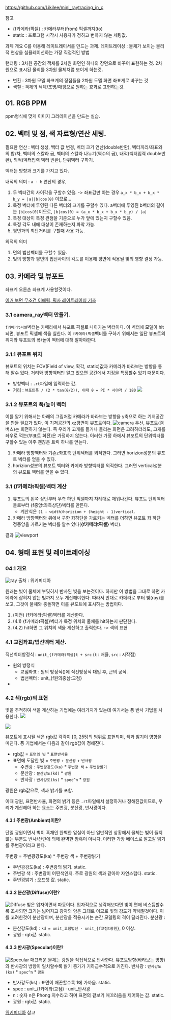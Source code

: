 https://github.com/Likilee/mini_raytracing_in_c

참고
- {f카메라t픽셀} : 카메라부터(from) 픽셀까지(to)
- static : 프로그램 시작시 사용자가 정하고 변하지 않는 세팅값.

과제 개요
C를 이용해 레이트레이서를 만드는 과제.
레이트레이싱 : 물체가 보이는 물리적 현상을 실뮬레이션하는 가장 직접적인 방법

랜더링 : 3차원 공간의 객체를 2차원 화면인 하나의 장면으로 바꾸어 표현하는 것. 2차원으로 표시된 물최를 3차원 물체처럼 보이게 하는것.
- 변환 : 3차원 모델 좌표계의 정점들을 2차원 도멜 화면 좌표계로 바꾸는 것
- 색칠 : 객체의 색체/조명/매핑으로 원하는 효과로 표현하는것.

## 01. RGB PPM
ppm형식에 맞게 이미지 그라데이션을 만드는 실습.

## 02. 벡터 및 점, 색  자료형/연산 세팅.

필요한 연산 : 벡터 생성, 백터 값 변경, 벡터 크기 연산(double반환), 벡터끼리/좌표와의 합/차, 벡터의 스칼라 곱, 벡터의 스칼라 나누기(역수의 곱), 내적(벡터입력 double반환), 외적(벡터입력 벡터 반환), 단위벡터 구하기.

벡터는 방향과 크기를 가지고 있다. 

내적의 의미 : `a ⋅ b` 연산의 경우, 
1. 두 벡터간의 사이각을 구할수 있음. -> 좌표값만 아는 경우 `a_x * b_x + b_x * b_y = |a||b|cos(θ)` 이므로...
2. 특정 벡터에 투영된 다른 벡터의 크기를 구할수 있다.
a벡터에 투영된 b벡터의 길이는 `|b|cos(θ)`이므로, `|b|cos(θ) = (a_x * b_x + b_x * b_y) / |a|`
3. 특정 대상이 특정 관점을 기준으로 누가 앞에 있는지 구할수 있음.
4. 특정 각도 내에 대상이 존재하는지 파악 가능.
5. 평면과의 최단거리를 구할때 사용 가능.

외적의 의미
1. 면의 법선벡터를 구할수 있음.
2. 빛의 방향과 평면의 법선사이의 각도를 이용해 평면에 적용될 빛의 영향 결정 가능.


## 03. 카메라 및 뷰포트
좌표계 오른손 좌표계 사용할것이다.

[이거 보면 무조건 이해됨, 픽사 레이트레이싱 기초](https://www.khanacademy.org/computing/pixar/rendering/rendering1/e/ray-tracing)

### 3.1 camera_ray벡터 만들기.
`f카메라t픽셀`벡터는 카메라에서 뷰포트 픽셀로 나아가는 벡터이다. 이 벡터에 모델이 hit되면, 뷰포트 픽셀에 색을 칠한다. 이 `f카메라t픽셀`벡터를 구하기 위해서는 일단 뷰포트의 위치와 뷰포트의 폭/높이 벡터에 대해 알아야한다.

### 3.1.1 뷰포트 위치
뷰포트의 위치는 FOV(Field of view, 확각, static)값과 카메라가 바라보는 방향을 통해 알수 있다. 거리와 방향벡터만 알고 있으면 공간에서 지정을 특정할수 있기 때문이다.

- 방향벡터 : `.rt`파일에 입력하는 값.
- 거리 : `뷰포트폭 / (2 * tan(θ/2)), 이때 θ = PI * 시야각 / 180`
![](/images/42seoul/miniRT/leng_to_viewport.png)

### 3.1.2 뷰포트의 폭/높이 벡터
이를 알기 위해서는 아래의 그림처럼 카메라가 바라보는 방향을 y축으로 하는 기저공간을 만들 필요가 있다. 이 기저공간의 xz평면이 뷰포트이다.
![camera](https://learnopengl.com/img/getting-started/camera_axes.png)
우선, 뷰포트(캠버스)는 회전하기 않는다. 즉 우리가 고개를 들거나 돌리는 화면은 고려하더라도, 고개를 좌우로 꺽는(부표트 회전)은 가정하지 않는다. 이러한 가정 하에서 뷰포트의 단위벡터를 구할수 있는 아주 괜찮은 트릭 하나를 얻는다.
1. 카메라 방향벡터와 기존z좌표축 단위젝터를 외적한다. 그러면 horizion성분의 뷰포트 벡터를 얻을 수 있다.
2. horizion성분의 뷰포트 벡터와 카메라 방향벡터를 외적한다. 그러면 vertical성분의 뷰포트 벡터를 얻을 수 있다.


### 3.1 {f카메라t픽셀}벡터 계산
1. 뷰포트의 왼쪽 상단부터 우측 하단 픽셀까지 차례대로 채워나간다. 뷰포트 단위벡터들로부터 {f중앙t좌측상단}벡터를 만든다.
	- 계산식은 `(1 - width)horizion + (height - 1)vertical`.
2. 카메라 방향벡터와 위에서 구한 좌하단을 가르키는 벡터를 더하면 뷰포트 좌 하단 정중앙을 가르키는 벡터를 알수 있다(**{f카메라t픽셀}** 벡터).

결과
![viewport](/images/42seoul/miniRT/viewport.png)


## 04. 형태 표현 및 레이트레이싱
### 04.1 개요
![ray](https://upload.wikimedia.org/wikipedia/commons/thumb/8/83/Ray_trace_diagram.svg/300px-Ray_trace_diagram.svg.png) 출처 : 위키피디아

원래는 빛이 물체에 부딪혀서 반사된 빛을 보는것이다. 하지만 이 방법을 그대로 하면 카메라에 잡히지 않는 빛까지 모두 계산해야한다.
따라서 반대로 카메라로 부터 빛(ray)를 쏘고, 그것이 물체와 충돌하면 이를 뷰포트에 표시하는 방법이다.
1. (이전) {f카메라t픽셀}벡터를 계산한다.
2. (4.1) {f카메라t픽셀}벡터가 특정 위치의 물체를 hit하는지 판단한다.
3. (4.2) hit하면 그 위치의 색을 계산하고 출력한다. -> 색의 표현


### 4.1 교점좌표/법선벡터 계산.
직선벡터방정식 : `unit_{f카메라t픽셀}t + src` (`t` : 배율, `src` : 시작점)


- 원의 방정식
	- 교점좌표 : 원의 방정식()에 직선방정식 대입 후, 근의 공식.
	- 법선벡터 : unit_{f원의중심t교점}
- 



### 4.2 색(rgb)의 표현
빛을 추적하여 색을 계산하는 기법에는 여러가지가 있는데 여기서는 퐁 반사 기법을 사용한다.
![](https://www.beyond3d.com/images/articles/Geometry/lighting-specular-sphere.gif)

![](https://camo.githubusercontent.com/c60b46160a45975556d284b6beb690e8edcdf2d9306978f3430b1d631cd3cf98/68747470733a2f2f6c6561726e6f70656e676c2e636f6d2f696d672f6c69676874696e672f62617369635f6c69676874696e675f70686f6e672e706e67)

뷰포트에 표시될 색은 rgb값 각각이 [0, 255]의 범위로 표현되며, 색과 밝기이 영향을 미친다. 퐁 기법에서는 다음과 같이 rgb값이 정해진다.
- rgb값 = `표면의 빛` * `표면반사율`
- 표면에 도달한 빛 = `주변광` + `분산광` + `반사광`
	- 주변광 : `주변광강도(ka)` * `주변광 색` + `주변광밝기`
	- 분산광 : `분산강도(kd)` * `광원`
	- 반사광 : `반사강도(ks)` * `spec^n` * `광원`

광원은 rgb값으로, 색과 밝기를 포함.

이때 광원, 표면반사율, 화면의 밝기 등은 `.rt`파일에서 설정하거나 정해진값이므로, 우리가 계산해아 하는 요소는 주변광, 분산광, 반사광이다.

#### 4.3.1 주변광(Ambient)이란?
단일 광원이면서 벽이 흑채인 완벽한 암실이 아닌 일반적인 상황에서 물체는 빛이 들지 않는 부분도 반사/산란에 의해 완벽한 암흑이 아니다.
이러한 가장 베이스로 깔고갈 밝기를 주변광이라고 한다.

주변광 = 주변광강도(ka) * 주변광 색 + 주변광밝기
- 주변광강도(ka) : 주변광의 밝기. static.
- 주변광 색 : 주변광이 어떤색인지. 주로 광원의 색과 같아야 자연스럽다. static.
- 주변광밝기 : 오프셋 값. static.

#### 4.3.2 분산광(Diffuse)이란?
![Diffuse](/images/42seoul/miniRT/Diffuse.png)
빛은 입자이면서 파동이다. 입자적으로 생각해보다면 빛이 면에 비스듬할수록 조사되면 크기는 넓어지고 광자의 양은 그대로 이므로 빛의 강도가 약해질것이다. 이를 고려한것이 분산광이며, 분산광을 적용시키는 순간 모델링의 격이 달라진다.
분산광 : 
- 분산강도(kd) : `kd = unit_교점법선 ⋅ unit_{f교점t광원}`, 0 이상.
- 광원 : rgb값. static.

#### 4.3.3 반사광(Specular)이란?
![Specular](/images/42seoul/miniRT/Specular.png)
매끄러운 물체는 광원을 직접적으로 반사한다. 뷰포트방향(바라보는 방향)와 반사광의 방향이 일치할수록 밝기 증가가 기하급수적으로 커진다.
반사광 : `반사강도(ks)` * `spec^n` * `광원`
- 반사강도(ks) : 표면이 매끈할수록 1에 가까움. static.
- spec : unit_{f카메라t교점} ⋅ unit_반사광
- n : 숫자 n은 Phong 지수라고 하며 표면의 겉보기 매끄러움을 제어하는 값. static.
- 광원 : rgb값. static.

[위키피디아](https://en.wikipedia.org/wiki/Specular_highlight) 참고
